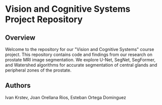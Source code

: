 # Vision and Cognitive Systems Project Repository
## Overview
Welcome to the repository for our "Vision and Cognitive Systems" course project. This repository contains code and findings from our research on prostate MRI image segmentation. We explore U-Net, SegNet, SegFormer, and Watershed algorithms for accurate segmentation of central glands and peripheral zones of the prostate.

## Authors
Ivan Krstev,
Joan Orellana Rios,
Esteban Ortega Dominguez
